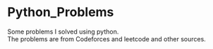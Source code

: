# Python_Problems
Some problems I solved using python.
<br>
The problems are from Codeforces and leetcode and other sources.